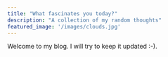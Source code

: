 ```yaml
---
title: "What fascinates you today?"
description: "A collection of my random thoughts"
featured_image: '/images/clouds.jpg'
---
```


Welcome to my blog. I will try to keep it updated :-).
